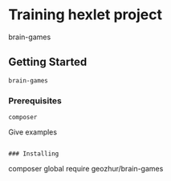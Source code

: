 # Training hexlet project

brain-games

## Getting Started

```
brain-games
```

### Prerequisites

```
composer
```

Give examples
```

### Installing

```
composer global require geozhur/brain-games
```

